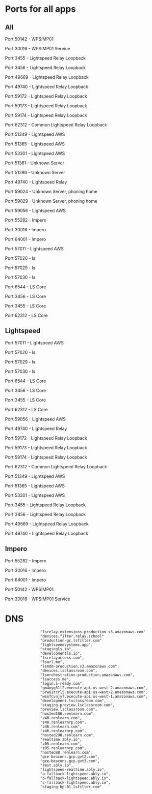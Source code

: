 # Ports for all apps

## All

Port 50142 - WPSIMP01

Port 30016 - WPSIMP01 Service

Port 3455 - Lightspeed Relay Loopback

Port 3456 - Lightspeed Relay Loopback

Port 49669 - Lightspeed Relay Loopback

Port 49740 - Lightspeed Relay Loopback

Port 59172 -  Lightspeed Relay Loopback

Port 59173 -  Lightspeed Relay Loopback

Port 59174 -  Lightspeed Relay Loopback

Port 62312 - Common Lightspeed Relay Loopback

Port 51349 - Lightspeed AWS

Port 51365 - Lightspeed AWS

Port 53301 - Lightspeed AWS

Port 51361 - Unknown Server

Port 51286 - Unknown Server

Port 49740 - Lightspeed Relay

Port 59024 - Unknown Server, phoning home

Port 59029 - Unknown Server, phoning home

Port 59056 - Lightspeed AWS

Port 55282 - Impero

Port 30016 - Impero

Port 64001 - Impero

Port 57011 - Lightspeed AWS

Port 57020 - ls

Port 57029 - ls

Port 57030 - ls

Port 6544 - LS Core

Port 3456 - LS Core

Port 3455 - LS Core

Port 62312 - LS Core

## Lightspeed


Port 57011 - Lightspeed AWS

Port 57020 - ls

Port 57029 - ls

Port 57030 - ls

Port 6544 - LS Core

Port 3456 - LS Core

Port 3455 - LS Core

Port 62312 - LS Core

Port 59056 - Lightspeed AWS

Port 49740 - Lightspeed Relay

Port 59172 -  Lightspeed Relay Loopback

Port 59173 -  Lightspeed Relay Loopback

Port 59174 -  Lightspeed Relay Loopback

Port 62312 - Common Lightspeed Relay Loopback

Port 51349 - Lightspeed AWS

Port 51365 - Lightspeed AWS

Port 53301 - Lightspeed AWS

Port 3455 - Lightspeed Relay Loopback

Port 3456 - Lightspeed Relay Loopback

Port 49669 - Lightspeed Relay Loopback

Port 49740 - Lightspeed Relay Loopback

## Impero

Port 55282 - Impero

Port 30016 - Impero

Port 64001 - Impero

Port 50142 - WPSIMP01

Port 30016 - WPSIMP01 Service

# DNS

                    "lsrelay-extensions-production.s3.amazonaws.com"
                    "devices.filter.relay.school"
                    "production-gc.lsfilter.com"
                    "lightspeedsystems.app",
                    "stagingls.io",
                    "developmentls.io",
                    "lsrelayaccess.com",
                    "lsurl.me",
                    "lsmdm-production.s3.amazonaws.com",
                    "devices.lsclassroom.com",
                    "lsorchestration-production.amazonaws.com",
                    "lsaccess.me",
                    "login.i-ready.com",
                    "gm4nyg31l2.execute-api.us-west-2.amazonaws.com",
                    "5rw61tcrl5.execute-api.us-west-2.amazonaws.com",
                    "wsmfcvajyf.execute-api.us-west-1.amazonaws.com",
                    "development.lsclassroom.com",
                    "staging-preview.lsclassroom.com",
                    "preview.lsclassroom.com",
                    "hosted186.renlearn.com",
                    "z40.renlearn.com",
                    "z40.renlearnrp.com",
                    "z46.renlearn.com",
                    "z46.renlearnrp.com",
                    "hosted298.renlearn.com",
                    "realtime.ably.io",
                    "z05.renlearn.com",
                    "z05.renlearnrp.com",
                    "hosted88.renlearn.com",
                    "gce-beacons.gcp.gvt2.com",
                    "gce-beacons.gcp.gvt3.com",
                    "rest.ably.io",
                    "lightspeed-realtime.ably.io",
                    "a-fallback-lightspeed.ably.io",
                    "b-fallback-lightspeed.ably.io",
                    "c-fallback-lightspeed.ably.io",
                    "staging-bp-01.lsfilter.com"

